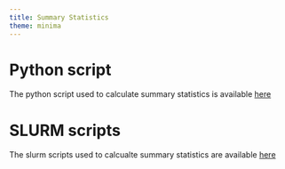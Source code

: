 ```yaml
---
title: Summary Statistics
theme: minima
---
```


# Python script
The python script used to calculate summary statistics is available [here](https://github.com/meganlsmith/selectionandmigration/blob/main/scripts/python/sumstats/calc_sumstats.py)

# SLURM scripts
The slurm scripts used to calcualte summary statistics are available [here](https://github.com/meganlsmith/selectionandmigration/blob/main/scripts/slurm/sumstats/)